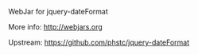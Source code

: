 WebJar for jquery-dateFormat

More info: http://webjars.org

Upstream: https://github.com/phstc/jquery-dateFormat
